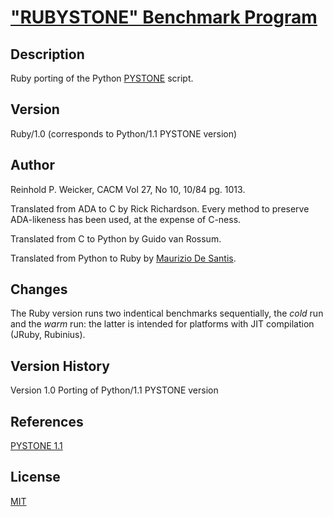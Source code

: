 # ["RUBYSTONE" Benchmark Program](https://github.com/mdesantis/rubystone)

## Description

Ruby porting of the Python [PYSTONE](http://hg.python.org/cpython/file/fc4ef17c7db8/Lib/test/pystone.py) script.

## Version

Ruby/1.0 (corresponds to Python/1.1 PYSTONE version)

## Author

Reinhold P. Weicker, CACM Vol 27, No 10, 10/84 pg. 1013.

Translated from ADA to C by Rick Richardson.
Every method to preserve ADA-likeness has been used,
at the expense of C-ness.

Translated from C to Python by Guido van Rossum.

Translated from Python to Ruby by [Maurizio De Santis](https://github.com/mdesantis).

## Changes

The Ruby version runs two indentical benchmarks sequentially,
the *cold* run and the *warm* run: the latter is intended for
platforms with JIT compilation (JRuby, Rubinius).

## Version History

Version 1.0 Porting of Python/1.1 PYSTONE version

## References

[PYSTONE 1.1](http://hg.python.org/cpython/file/fc4ef17c7db8/Lib/test/pystone.py)

## License

[MIT](LICENSE)